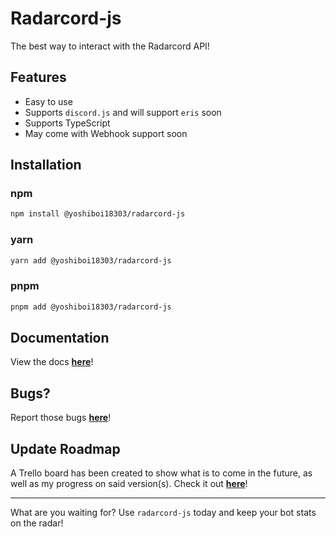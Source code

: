 # Radarcord-js

The best way to interact with the Radarcord API!

## Features

- Easy to use
- Supports `discord.js` and will support `eris` soon
- Supports TypeScript
- May come with Webhook support soon

## Installation

### npm

```bash
npm install @yoshiboi18303/radarcord-js
```

### yarn

```bash
yarn add @yoshiboi18303/radarcord-js
```

### pnpm

```bash
pnpm add @yoshiboi18303/radarcord-js
```

## Documentation

View the docs **[here](https://yoshiboi18303.gitbook.io/radarcord-js/)**!

## Bugs?

Report those bugs **[here](https://github.com/Yoshiboi18303/radarcord-js/issues)**!

## Update Roadmap

A Trello board has been created to show what is to come in the future, as well as my progress on said version(s). Check it out **[here](https://trello.com/b/UrG9ULDW/radarcord-js)**!

---

What are you waiting for? Use `radarcord-js` today and keep your bot stats on the radar!
